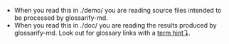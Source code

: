 *   When you read this in ./demo/ you are reading source files intended to be processed by glossarify-md.
*   When you read this in ./doc/ you are reading the results produced by glossarify-md.
    Look out for glossary links with a [term hint↴][1].

[1]: ./glossary.md#term-hint "An optional (symbol-) character like for example ↴ decorating a term link to distinguish it from a regular link."
